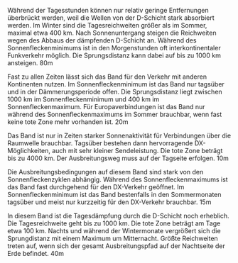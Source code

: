 Während der Tagesstunden können nur relativ geringe Entfernungen überbrückt werden, weil die Wellen von der D-Schicht stark absorbiert werden. Im Winter sind die Tagesreichweiten größer als im Sommer, maximal etwa 400 km. Nach Sonnenuntergang steigen die Reichweiten wegen des Abbaus der dämpfenden D-Schicht an. Während des Sonnenfleckenminimums ist in den Morgenstunden oft interkontinentaler Funkverkehr möglich. Die Sprungsdistanz kann dabei auf bis zu 1000 km ansteigen.
80m

Fast zu allen Zeiten lässt sich das Band für den Verkehr mit anderen Kontinenten nutzen. Im Sonnenfleckenminimum ist das Band nur tagsüber und in der Dämmerungsperiode offen. Die Sprungsdistanz liegt zwischen 1000 km im Sonnenfleckenminimum und 400 km im Sonnenfleckenmaximum. Für Europaverbindungen ist das Band nur während des Sonnenfleckenmaximums im Sommer brauchbar, wenn fast keine tote Zone mehr vorhanden ist.
20m

Das Band ist nur in Zeiten starker Sonnenaktivität für Verbindungen über die Raumwelle brauchbar. Tagsüber bestehen dann hervorragende DX-Möglichkeiten, auch mit sehr kleiner Sendeleistung. Die tote Zone beträgt bis zu 4000 km. Der Ausbreitungsweg muss auf der Tagseite erfolgen.
10m

Die Ausbreitungsbedingungen auf diesem Band sind stark von den Sonnenfleckenzyklen abhängig. Während des Sonnenfleckenmaximums ist das Band fast durchgehend für den DX-Verkehr geöffnet. Im Sonnenfleckenminimum ist das Band bestenfalls in den Sommermonaten tagsüber und meist nur kurzzeitig für den DX-Verkehr brauchbar.
15m

In diesem Band ist die Tagesdämpfung durch die D-Schicht noch erheblich. Die Tagesreichweite geht bis zu 1000 km. Die tote Zone beträgt am Tage etwa 100 km. Nachts und während der Wintermonate vergrößert sich die Sprungdistanz mit einem Maximum um Mitternacht. Größte Reichweiten treten auf, wenn sich der gesamt Ausbreitungspfad auf der Nachtseite der Erde befindet.
40m